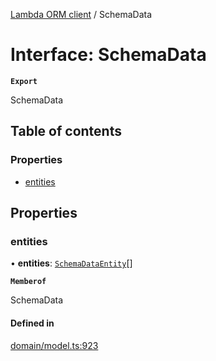 [Lambda ORM client](../README.md) / SchemaData

# Interface: SchemaData

**`Export`**

SchemaData

## Table of contents

### Properties

- [entities](SchemaData.md#entities)

## Properties

### entities

• **entities**: [`SchemaDataEntity`](SchemaDataEntity.md)[]

**`Memberof`**

SchemaData

#### Defined in

[domain/model.ts:923](https://github.com/FlavioLionelRita/lambdaorm-client-node/blob/5a7bd8d/src/lib/domain/model.ts#L923)
